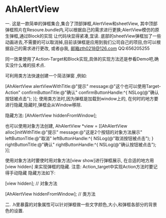 # AhAlertView
一. 这是一款简单的弹框集合,集合了顶部弹框,AlertView和sheetView, 其中顶部弹框照片在Resoure.bundle内,可以根据自己的需求进行更换;AlertView模仿的原生弹框,通过Block的实现
让代码块显得紧凑,宜读. 底部的sheetView弹框加了一些动画进去,不需要的可以取消掉,目前该弹框是应用到我们公司自己的项目,你可以根据自己的需求进行更改,
或者@我, 邮箱zth0218@126.com  QQ:656205255 

同一效果使用了Action-Target和Block实现,具体的实现方法还是参看Demo吧,确实没什么难的技术点.

可利用类方法快速创建一个简洁弹窗 ,例如:

[AhAlertView alertViewWithTitle:@"提示" message:@"这个也可以使用Target-Action" confirmButtonTitle:@"确认" confirmButtonHandle:^{
           NSLog(@"确认按钮被点击");
  }];
使用类方法时,因为弹框是加载到window上的,  在何时的地方要进行隐藏,隐藏时,弹框会从Window移除.

隐藏方法: [AhAlertView hiddenFromWindow];

也可以使用对象方法创建,
AhAlertView *view = [[AhAlertView alloc]initWithTitle:@"提示" message:@"这是2个按钮的对象方法展示" leftButtonTitle:@"取消" leftButtonHandle:^{
    NSLog(@"取消按钮被点击");
 } rightButtonTitle:@"确认" rightButtonHandle:^{
    NSLog(@"确认按钮被点击");
 }];
 
 使用对象方法时要使时用对象方法[view show]进行弹框展示, 
 在合适的地方用[view hidden] 来实现弹框的隐藏.
注意: Action_target中实现Action方法时要记得手动隐藏 
隐藏方法如下:

   [view hidden]; //  对象方法

   [AhAlertView hiddenFromWindow];  //  类方法

二.    .h里暴露的对象属性可以针对弹框做一些文字颜色,大小,和弹框各部分的背景色的设置.








